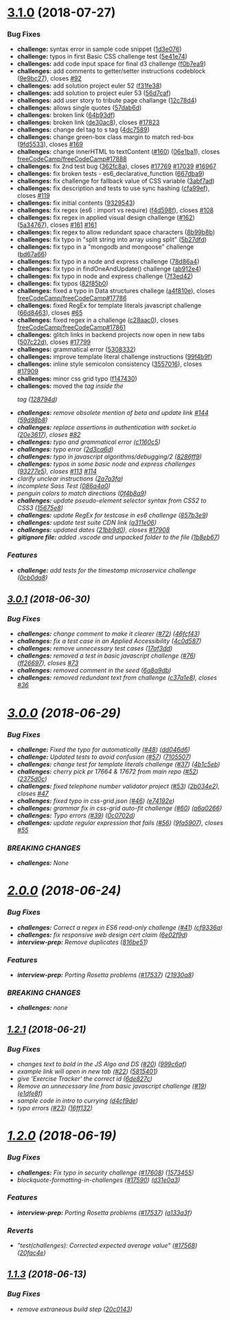 # [3.1.0](https://github.com/freeCodeCamp/curriculum/compare/v3.0.1...v3.1.0) (2018-07-27)


### Bug Fixes

* **challenge:** syntax error in sample code snippet ([1d3e076](https://github.com/freeCodeCamp/curriculum/commit/1d3e076))
* **challenge:** typos in first Basic CSS challenge test ([5e41e74](https://github.com/freeCodeCamp/curriculum/commit/5e41e74))
* **challenges:** add code input space for final d3 challenge ([f0b7ea9](https://github.com/freeCodeCamp/curriculum/commit/f0b7ea9))
* **challenges:** add comments to getter/setter instructions codeblock ([9e9bc27](https://github.com/freeCodeCamp/curriculum/commit/9e9bc27)), closes [#92](https://github.com/freeCodeCamp/curriculum/issues/92)
* **challenges:** add solution project euler 52 ([f31fe38](https://github.com/freeCodeCamp/curriculum/commit/f31fe38))
* **challenges:** add solution to project euler 53 ([56d7caf](https://github.com/freeCodeCamp/curriculum/commit/56d7caf))
* **challenges:** add user story to tribute page challange ([12c78d4](https://github.com/freeCodeCamp/curriculum/commit/12c78d4))
* **challenges:** allows single quotes ([57dab6d](https://github.com/freeCodeCamp/curriculum/commit/57dab6d))
* **challenges:** broken link ([64b93df](https://github.com/freeCodeCamp/curriculum/commit/64b93df))
* **challenges:** broken link ([de30ac8](https://github.com/freeCodeCamp/curriculum/commit/de30ac8)), closes [#17823](https://github.com/freeCodeCamp/curriculum/issues/17823)
* **challenges:** change del tag to s tag ([4dc7589](https://github.com/freeCodeCamp/curriculum/commit/4dc7589))
* **challenges:** change green-box class margin to match red-box ([9fd5533](https://github.com/freeCodeCamp/curriculum/commit/9fd5533)), closes [#169](https://github.com/freeCodeCamp/curriculum/issues/169)
* **challenges:** change innerHTML to textContent ([#160](https://github.com/freeCodeCamp/curriculum/issues/160)) ([06e1ba1](https://github.com/freeCodeCamp/curriculum/commit/06e1ba1)), closes [freeCodeCamp/freeCodeCamp#17888](https://github.com/freeCodeCamp/freeCodeCamp/issues/17888)
* **challenges:** fix 2nd test bug ([362fc8a](https://github.com/freeCodeCamp/curriculum/commit/362fc8a)), closes [#17769](https://github.com/freeCodeCamp/curriculum/issues/17769) [#17039](https://github.com/freeCodeCamp/curriculum/issues/17039) [#16967](https://github.com/freeCodeCamp/curriculum/issues/16967)
* **challenges:** fix broken tests - es6_declarative_function ([667dba9](https://github.com/freeCodeCamp/curriculum/commit/667dba9))
* **challenges:** fix challenge for fallback value of CSS variable ([3abf7ad](https://github.com/freeCodeCamp/curriculum/commit/3abf7ad))
* **challenges:** fix description and tests to use sync hashing ([cfa99ef](https://github.com/freeCodeCamp/curriculum/commit/cfa99ef)), closes [#119](https://github.com/freeCodeCamp/curriculum/issues/119)
* **challenges:** fix initial contents ([9329543](https://github.com/freeCodeCamp/curriculum/commit/9329543))
* **challenges:** fix regex (es6 : import vs require) ([f4d598f](https://github.com/freeCodeCamp/curriculum/commit/f4d598f)), closes [#108](https://github.com/freeCodeCamp/curriculum/issues/108)
* **challenges:** fix regex in applied visual design challenge ([#162](https://github.com/freeCodeCamp/curriculum/issues/162)) ([5a34767](https://github.com/freeCodeCamp/curriculum/commit/5a34767)), closes [#161](https://github.com/freeCodeCamp/curriculum/issues/161) [#161](https://github.com/freeCodeCamp/curriculum/issues/161)
* **challenges:** fix regex to allow redundant space characters ([8b99b8b](https://github.com/freeCodeCamp/curriculum/commit/8b99b8b))
* **challenges:** fix typo in "split string into array using split" ([5b27dfd](https://github.com/freeCodeCamp/curriculum/commit/5b27dfd))
* **challenges:** fix typo in a "mongodb and mongoose" challenge ([bd67a66](https://github.com/freeCodeCamp/curriculum/commit/bd67a66))
* **challenges:** fix typo in a node and express challenge ([78d86a4](https://github.com/freeCodeCamp/curriculum/commit/78d86a4))
* **challenges:** fix typo in findOneAndUpdate() challenge ([ab912e4](https://github.com/freeCodeCamp/curriculum/commit/ab912e4))
* **challenges:** fix typo in node and express challenge ([7f3ed42](https://github.com/freeCodeCamp/curriculum/commit/7f3ed42))
* **challenges:** fix typos ([82f85b0](https://github.com/freeCodeCamp/curriculum/commit/82f85b0))
* **challenges:** fixed a typo in Data structures challege ([a4f810e](https://github.com/freeCodeCamp/curriculum/commit/a4f810e)), closes [freeCodeCamp/freeCodeCamp#17786](https://github.com/freeCodeCamp/freeCodeCamp/issues/17786)
* **challenges:** fixed RegEx for template literals javascript challenge ([66d8463](https://github.com/freeCodeCamp/curriculum/commit/66d8463)), closes [#65](https://github.com/freeCodeCamp/curriculum/issues/65)
* **challenges:** fixed regex in a challenge ([c28aac0](https://github.com/freeCodeCamp/curriculum/commit/c28aac0)), closes [freeCodeCamp/freeCodeCamp#17861](https://github.com/freeCodeCamp/freeCodeCamp/issues/17861)
* **challenges:** glitch links in backend projects now open in new tabs ([507c22d](https://github.com/freeCodeCamp/curriculum/commit/507c22d)), closes [#17799](https://github.com/freeCodeCamp/curriculum/issues/17799)
* **challenges:** grammatical error ([5308332](https://github.com/freeCodeCamp/curriculum/commit/5308332))
* **challenges:** improve template literal challenge instructions ([99f4b9f](https://github.com/freeCodeCamp/curriculum/commit/99f4b9f))
* **challenges:** inline style semicolon consistency ([3557016](https://github.com/freeCodeCamp/curriculum/commit/3557016)), closes [#17909](https://github.com/freeCodeCamp/curriculum/issues/17909)
* **challenges:** minor css grid typo ([f147430](https://github.com/freeCodeCamp/curriculum/commit/f147430))
* **challenges:** moved the <em> tag inside the <p> tag ([128794d](https://github.com/freeCodeCamp/curriculum/commit/128794d))
* **challenges:** remove obsolete mention of beta and update link [#144](https://github.com/freeCodeCamp/curriculum/issues/144) ([59d98b8](https://github.com/freeCodeCamp/curriculum/commit/59d98b8))
* **challenges:** replace assertions in authentication with socket.io ([20e3617](https://github.com/freeCodeCamp/curriculum/commit/20e3617)), closes [#82](https://github.com/freeCodeCamp/curriculum/issues/82)
* **challenges:** typo and grammatical error ([c1160c5](https://github.com/freeCodeCamp/curriculum/commit/c1160c5))
* **challenges:** typo error ([2d3ca6d](https://github.com/freeCodeCamp/curriculum/commit/2d3ca6d))
* **challenges:** typo in javascript algorithms/debugging/2 ([8286ff9](https://github.com/freeCodeCamp/curriculum/commit/8286ff9))
* **challenges:** typos in some basic node and express challenges ([93277e5](https://github.com/freeCodeCamp/curriculum/commit/93277e5)), closes [#113](https://github.com/freeCodeCamp/curriculum/issues/113) [#114](https://github.com/freeCodeCamp/curriculum/issues/114)
* clarify unclear instructions ([2a7a3fa](https://github.com/freeCodeCamp/curriculum/commit/2a7a3fa))
* incomplete Sass Test ([086a4a0](https://github.com/freeCodeCamp/curriculum/commit/086a4a0))
* penguin colors to match directions ([0f4b8a9](https://github.com/freeCodeCamp/curriculum/commit/0f4b8a9))
* **challenges:** update pseudo-element selector syntax from CSS2 to CSS3 ([15675e8](https://github.com/freeCodeCamp/curriculum/commit/15675e8))
* **challenges:** update RegEx for testcase in es6 challenge ([857b3e9](https://github.com/freeCodeCamp/curriculum/commit/857b3e9))
* **challenges:** update test suite CDN link ([a311e06](https://github.com/freeCodeCamp/curriculum/commit/a311e06))
* **challenges:** updated dates ([21bb9d0](https://github.com/freeCodeCamp/curriculum/commit/21bb9d0)), closes [#17908](https://github.com/freeCodeCamp/curriculum/issues/17908)
* **gitignore file:** added .vscode and unpacked folder to the file ([1b8eb67](https://github.com/freeCodeCamp/curriculum/commit/1b8eb67))


### Features

* **challenge:** add tests for the timestamp microservice challenge ([0cb0da8](https://github.com/freeCodeCamp/curriculum/commit/0cb0da8))

## [3.0.1](https://github.com/freeCodeCamp/curriculum/compare/v3.0.0...v3.0.1) (2018-06-30)


### Bug Fixes

* **challenges:** change comment to make it clearer ([#72](https://github.com/freeCodeCamp/curriculum/issues/72)) ([46fcf43](https://github.com/freeCodeCamp/curriculum/commit/46fcf43))
* **challenges:** fix a test case in an Applied Accessibility ([4c0d587](https://github.com/freeCodeCamp/curriculum/commit/4c0d587))
* **challenges:** remove unnecessary test cases ([17af3dd](https://github.com/freeCodeCamp/curriculum/commit/17af3dd))
* **challenges:** removed a test in basic javascript challenge ([#76](https://github.com/freeCodeCamp/curriculum/issues/76)) ([ff26697](https://github.com/freeCodeCamp/curriculum/commit/ff26697)), closes [#73](https://github.com/freeCodeCamp/curriculum/issues/73)
* **challenges:** removed comment in the seed ([6a8a9db](https://github.com/freeCodeCamp/curriculum/commit/6a8a9db))
* **challenges:** removed redundant text from challenge ([c37a1e8](https://github.com/freeCodeCamp/curriculum/commit/c37a1e8)), closes [#36](https://github.com/freeCodeCamp/curriculum/issues/36)

# [3.0.0](https://github.com/freeCodeCamp/curriculum/compare/v2.0.0...v3.0.0) (2018-06-29)


### Bug Fixes

* **challenge:** Fixed the typo for automatically ([#48](https://github.com/freeCodeCamp/curriculum/issues/48)) ([dd046d6](https://github.com/freeCodeCamp/curriculum/commit/dd046d6))
* **challenge:** Updated tests to avoid confusion ([#57](https://github.com/freeCodeCamp/curriculum/issues/57)) ([7105507](https://github.com/freeCodeCamp/curriculum/commit/7105507))
* **challenges:** change test for template literals challenge ([#37](https://github.com/freeCodeCamp/curriculum/issues/37)) ([4b1c5eb](https://github.com/freeCodeCamp/curriculum/commit/4b1c5eb))
* **challenges:** cherry pick pr 17664 & 17672 from main repo ([#52](https://github.com/freeCodeCamp/curriculum/issues/52)) ([2375d0c](https://github.com/freeCodeCamp/curriculum/commit/2375d0c))
* **challenges:** fixed telephone number validator project ([#53](https://github.com/freeCodeCamp/curriculum/issues/53)) ([2b034e2](https://github.com/freeCodeCamp/curriculum/commit/2b034e2)), closes [#47](https://github.com/freeCodeCamp/curriculum/issues/47)
* **challenges:** fixed typo in css-grid.json ([#46](https://github.com/freeCodeCamp/curriculum/issues/46)) ([e74192e](https://github.com/freeCodeCamp/curriculum/commit/e74192e))
* **challenges:** grammar fix in css-grid auto-fit challenge ([#60](https://github.com/freeCodeCamp/curriculum/issues/60)) ([a6a0266](https://github.com/freeCodeCamp/curriculum/commit/a6a0266))
* **challenges:** Typo errors ([#39](https://github.com/freeCodeCamp/curriculum/issues/39)) ([0c0702d](https://github.com/freeCodeCamp/curriculum/commit/0c0702d))
* **challenges:** update regular expression that fails ([#56](https://github.com/freeCodeCamp/curriculum/issues/56)) ([9fa5907](https://github.com/freeCodeCamp/curriculum/commit/9fa5907)), closes [#55](https://github.com/freeCodeCamp/curriculum/issues/55)


### BREAKING CHANGES

* **challenges:** None

# [2.0.0](https://github.com/freeCodeCamp/curriculum/compare/v1.2.1...v2.0.0) (2018-06-24)


### Bug Fixes

* **challenges:** Correct a regex in ES6 read-only challenge ([#41](https://github.com/freeCodeCamp/curriculum/issues/41)) ([cf9336a](https://github.com/freeCodeCamp/curriculum/commit/cf9336a))
* **challenges:** fix responsive web design cert claim ([6e02f9d](https://github.com/freeCodeCamp/curriculum/commit/6e02f9d))
* **interview-prep:** Remove duplicates ([816be51](https://github.com/freeCodeCamp/curriculum/commit/816be51))


### Features

* **interview-prep:** Porting Rosetta problems ([#17537](https://github.com/freeCodeCamp/curriculum/issues/17537)) ([21930a8](https://github.com/freeCodeCamp/curriculum/commit/21930a8))


### BREAKING CHANGES

* **challenges:** none

## [1.2.1](https://github.com/freeCodeCamp/curriculum/compare/v1.2.0...v1.2.1) (2018-06-21)


### Bug Fixes

* changes text to bold in the JS Algo and DS ([#20](https://github.com/freeCodeCamp/curriculum/issues/20)) ([999c6af](https://github.com/freeCodeCamp/curriculum/commit/999c6af))
* example link will open in new tab ([#22](https://github.com/freeCodeCamp/curriculum/issues/22)) ([5815401](https://github.com/freeCodeCamp/curriculum/commit/5815401))
* give 'Exercise Tracker' the correct id ([6de827c](https://github.com/freeCodeCamp/curriculum/commit/6de827c))
* Remove an unnecessary line from basic javascript challenge ([#19](https://github.com/freeCodeCamp/curriculum/issues/19)) ([e1dfe8f](https://github.com/freeCodeCamp/curriculum/commit/e1dfe8f))
* sample code in intro to currying ([d4cf9de](https://github.com/freeCodeCamp/curriculum/commit/d4cf9de))
* typo errors ([#23](https://github.com/freeCodeCamp/curriculum/issues/23)) ([16ff132](https://github.com/freeCodeCamp/curriculum/commit/16ff132))

# [1.2.0](https://github.com/freeCodeCamp/curriculum/compare/v1.1.3...v1.2.0) (2018-06-19)


### Bug Fixes

* **challenges:** Fix typo in security challenge ([#17608](https://github.com/freeCodeCamp/curriculum/issues/17608)) ([1573455](https://github.com/freeCodeCamp/curriculum/commit/1573455))
* blockquote-formatting-in-challenges ([#17590](https://github.com/freeCodeCamp/curriculum/issues/17590)) ([d31e0a3](https://github.com/freeCodeCamp/curriculum/commit/d31e0a3))


### Features

* **interview-prep:** Porting Rosetta problems ([#17537](https://github.com/freeCodeCamp/curriculum/issues/17537)) ([a133a3f](https://github.com/freeCodeCamp/curriculum/commit/a133a3f))


### Reverts

* "test(challenges): Corrected expected average value" ([#17568](https://github.com/freeCodeCamp/curriculum/issues/17568)) ([20fac4e](https://github.com/freeCodeCamp/curriculum/commit/20fac4e))

## [1.1.3](https://github.com/freeCodeCamp/curriculum/compare/v1.1.2...v1.1.3) (2018-06-13)


### Bug Fixes

* remove extraneous build step ([20c0143](https://github.com/freeCodeCamp/curriculum/commit/20c0143))
